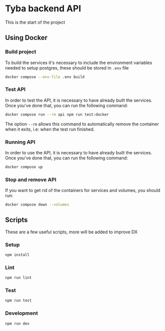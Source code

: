 # Tyba backend API

This is the start of the project

## Using Docker

### Build project

To build the services it's necessary to include the environment
variables needed to setup postgres, these should be stored in `.env`
file

  ```sh
  docker compose --env-file .env build
  ```

### Test API

In order to test the API, it is necessary to have already built the
services. Once you've done that, you can run the following command:

  ```sh
  docker compose run --rm api npm run test:docker
  ```

The option `--rm` allows this command to automatically remove the
container when it exits, i.e: when the test run finished.

### Running API

In order to use the API, it is necessary to have already built the
services. Once you've done that, you can run the following command:

  ```sh
  docker compose up
  ```

### Stop and remove API

If you want to get rid of the containers for services and volumes,
you should run:

  ```sh
  docker compose down --volumes
  ```

## Scripts

These are a few useful scripts, more will be added to improve DX

### Setup

```bash
npm install
```

### Lint

```bash
npm run lint
```

### Test

```bash
npm run test
```

### Development

```bash
npm run dev
```
